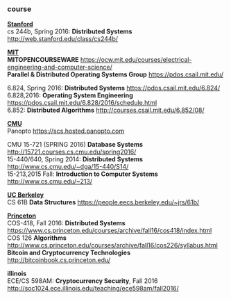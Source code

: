 ### course

**[Stanford](http://cs.stanford.edu/)**  
cs 244b, Spring 2016: **Distributed Systems** http://web.stanford.edu/class/cs244b/  

**[MIT](http://www.csail.mit.edu/)**  
**MITOPENCOURSEWARE** https://ocw.mit.edu/courses/electrical-engineering-and-computer-science/  
**Parallel & Distributed Operating Systems Group** https://pdos.csail.mit.edu/  

6.824, Spring 2016: **Distributed Systems** https://pdos.csail.mit.edu/6.824/  
6.828,2016: **Operating System Engineering** https://pdos.csail.mit.edu/6.828/2016/schedule.html  
6.852: **Distributed Algorithms** http://courses.csail.mit.edu/6.852/08/  

**[CMU](http://www.cs.cmu.edu/)**  
Panopto https://scs.hosted.panopto.com  

CMU 15-721 (SPRING 2016) **Database Systems** http://15721.courses.cs.cmu.edu/spring2016/  
15-440/640, Spring 2014: **Distributed Systems** http://www.cs.cmu.edu/~dga/15-440/S14/  
15-213,2015 Fall: **Introduction to Computer Systems** http://www.cs.cmu.edu/~213/  

**[UC Berkeley](https://cs.berkeley.edu/)**  
CS 61B **Data Structures** https://people.eecs.berkeley.edu/~jrs/61b/  

**[Princeton](https://www.cs.princeton.edu/)**  
COS-418, Fall 2016: **Distributed Systems** https://www.cs.princeton.edu/courses/archive/fall16/cos418/index.html  
COS 126  **Algorithms** http://www.cs.princeton.edu/courses/archive/fall16/cos226/syllabus.html  
**Bitcoin and Cryptocurrency Technologies** http://bitcoinbook.cs.princeton.edu/ 

**illinois**  
ECE/CS 598AM: **Cryptocurrency Security**, Fall 2016 http://soc1024.ece.illinois.edu/teaching/ece598am/fall2016/  
